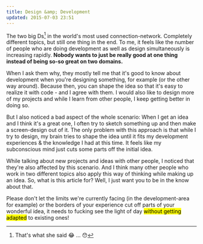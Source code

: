 ```yaml
---
title: Design &amp; Development
updated: 2015-07-03 23:51
---
```


The two big Ds[^1] in the world's most used connection-network. Completely different topics, but still one thing in the end. To me, it feels like the number of people who are doing development as well as design simultaneously is increasing rapidly. **Nobody wants to just be really good at one thing instead of being so-so great on two domains.**

When I ask them why, they mostly tell me that it's good to know about development when you're designing something, for example (or the other way around). Because then, you can shape the idea so that it's easy to realize it with code - and I agree with them. I would also like to design more of my projects and while I learn from other people, I keep getting better in doing so.

But I also noticed a bad aspect of the whole scenario: When I get an idea and I think it's a great one, I often try to sketch something up and then make a screen-design out of it. The only problem with this approach is that while I try to design, my brain tries to shape the idea until it fits my development experiences & the knowledge I had at this time. It feels like my subconscious mind just cuts some parts off the initial idea.

While talking about new projects and ideas with other people, I noticed that they're also affected by this scenario. And I think many other people who work in two different topics also apply this way of thinking while making up an idea. So, what is this article for? Well, I just want you to be in the know about that.

Please don't let the limits we're currently facing (in the development-area for example) or the borders of your experience cut off parts of your wonderful idea, it needs to fucking see the light of day <mark>without getting adapted</mark> to existing ones!

[^1]: That's what she said 😂 ... 😯